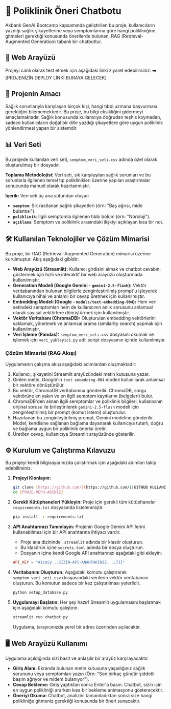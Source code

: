 # 🏥 Poliklinik Öneri Chatbotu

Akbank GenAI Bootcamp kapsamında geliştirilen bu proje, kullanıcıların yazdığı sağlık şikayetlerine veya semptomlarına göre hangi polikliniğine gitmeleri gerektiği konusunda önerilerde bulunan, RAG (Retrieval-Augmented Generation) tabanlı bir chatbottur.

## 🚀 Web Arayüzü

Projeyi canlı olarak test etmek için aşağıdaki linki ziyaret edebilirsiniz:
➡️ [PROJENİZİN DEPLOY LİNKİ BURAYA GELECEK]

## 🎯 Projenin Amacı

Sağlık sorunlarıyla karşılaşan birçok kişi, hangi tıbbi uzmana başvurması gerektiğini bilememektedir. Bu proje, bu bilgi eksikliğini gidermeyi amaçlamaktadır. Sağlık konusunda kullanıcıya doğrudan teşhis koymadan, sadece kullanıcıların doğal bir dille yazdığı şikayetlere göre uygun poliklinik yönlendirmesi yapan bir sistemdir.

## 📊 Veri Seti

Bu projede kullanılan veri seti, `semptom_veri_seti.csv` adında özel olarak oluşturulmuş bir dosyadır.

**Toplama Metodolojisi:** Veri seti, sık karşılaşılan sağlık sorunları ve bu sorunlarla ilgilenen temel tıp poliklinikleri üzerine yapılan araştırmalar sonucunda manuel olarak hazırlanmıştır.

**İçerik:** Veri seti üç ana sütundan oluşur:

* **`semptom`**: Sık rastlanan sağlık şikayetleri (örn: "Baş ağrısı, mide bulantısı").
* **`poliklinik`**: İlgili semptomla ilgilenen tıbbi bölüm (örn: "Nöroloji").
* **`açıklama`**: Semptom ve poliklinik arasındaki ilişkiyi açıklayan kısa bir not.

## 🛠️ Kullanılan Teknolojiler ve Çözüm Mimarisi

Bu proje, bir RAG (Retrieval-Augmented Generation) mimarisi üzerine kurulmuştur. Akış aşağıdaki gibidir:

* **Web Arayüzü (Streamlit):** Kullanıcı girdisini almak ve chatbot cevabını göstermek için hızlı ve interaktif bir web arayüzü oluşturmada kullanılmıştır.
* **Generation Modeli (Google Gemini - `gemini-2.5-flash`):** Vektör veritabanından bulunan bilgilerle zenginleştirilmiş prompt'u işleyerek kullanıcıya nihai ve anlamlı bir cevap üretmek için kullanılmıştır.
* **Embedding Modeli (Google - `models/text-embedding-004`):** Hem veri setindeki semptomları hem de kullanıcının anlık sorusunu anlamsal olarak sayısal vektörlere dönüştürmek için kullanılmıştır.
* **Vektör Veritabanı (ChromaDB):** Oluşturulan embedding vektörlerini saklamak, yönetmek ve anlamsal arama (similarity search) yapmak için kullanılmıştır.
* **Veri İşleme (Pandas):** `semptom_veri_seti.csv` dosyasını okumak ve işlemek için `veri_yukleyici.py` adlı script dosyasının içinde kullanılmıştır.

### Çözüm Mimarisi (RAG Akışı)

Uygulamanın çalışma akışı aşağıdaki adımlardan oluşmaktadır:

1.  Kullanıcı, şikayetini Streamlit arayüzündeki metin kutusuna yazar.
2.  Girilen metin, Google'ın `text-embedding-004` modeli kullanılarak anlamsal bir vektöre dönüştürülür.
3.  Bu vektör, ChromaDB veritabanına gönderilir. ChromaDB, sorgu vektörüne en yakın ve en ilgili semptom kayıtlarını (belgeleri) bulur.
4.  ChromaDB'den alınan ilgili semptomlar ve poliklinik bilgileri, kullanıcının orijinal sorusu ile birleştirilerek `gemini-2.5-flash` modeli için zenginleştirilmiş bir prompt (komut istemi) oluşturulur.
5.  Hazırlanan bu zenginleştirilmiş prompt, Gemini modeline gönderilir. Model, kendisine sağlanan bağlama dayanarak kullanıcıya tutarlı, doğru ve bağlama uygun bir poliklinik önerisi üretir.
6.  Üretilen cevap, kullanıcıya Streamlit arayüzünde gösterilir.

## ⚙️ Kurulum ve Çalıştırma Kılavuzu

Bu projeyi kendi bilgisayarınızda çalıştırmak için aşağıdaki adımları takip edebilirsiniz.

1.  **Projeyi Klonlayın:**
    ```bash
    git clone [https://github.com/](https://github.com/)[GITHUB KULLANICI ADINIZ]/[PROJE-REPO-ADINIZ].git
    cd [PROJE-REPO-ADINIZ]
    ```

2.  **Gerekli Kütüphaneleri Yükleyin:**
    Proje için gerekli tüm kütüphaneler `requirements.txt` dosyasında listelenmiştir.
    ```bash
    pip install -r requirements.txt
    ```

3.  **API Anahtarınızı Tanımlayın:**
    Projenin Google Gemini API'lerini kullanabilmesi için bir API anahtarına ihtiyacı vardır.
    * Proje ana dizininde `.streamlit` adında bir klasör oluşturun.
    * Bu klasörün içine `secrets.toml` adında bir dosya oluşturun.
    * Dosyanın içine kendi Google API anahtarınızı aşağıdaki gibi ekleyin:

    ```toml
    API_KEY = "AIzaSy...SİZİN-API-ANAHTARINIZ...L7JI"
    ```

4.  **Veritabanını Oluşturun:**
    Aşağıdaki komutu çalıştırarak `semptom_veri_seti.csv` dosyasındaki verilerin vektör veritabanını oluşturun. Bu komutun sadece bir kez çalıştırılması yeterlidir.
    ```bash
    python setup_database.py
    ```

5.  **Uygulamayı Başlatın:**
    Her şey hazır! Streamlit uygulamasını başlatmak için aşağıdaki komutu çalıştırın.
    ```bash
    streamlit run chatbot.py
    ```
    Uygulama, tarayıcınızda yerel bir adres üzerinden açılacaktır.

## 🖥️ Web Arayüzü Kullanımı

Uygulama açıldığında sizi basit ve anlaşılır bir arayüz karşılayacaktır.

* **Giriş Alanı:** Ekranda bulunan metin kutusuna yaşadığınız sağlık sorununu veya semptomları yazın (Örn: "Son birkaç gündür şiddetli başım ağrıyor ve midem bulanıyor").
* **Cevap Bekleme:** Giriş yaptıktan sonra Enter'a basın. Chatbot, sizin için en uygun polikliniği ararken kısa bir bekleme animasyonu gösterecektir.
* **Öneriyi Okuma:** Chatbot, analizini tamamladıktan sonra size hangi polikliniğe gitmeniz gerektiği konusunda bir öneri sunacaktır.